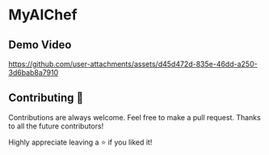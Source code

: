 # MyAIChef

## Demo Video

https://github.com/user-attachments/assets/d45d472d-835e-46dd-a250-3d6bab8a7910


## Contributing 🤝

Contributions are always welcome. Feel free to make a pull request. Thanks to all the future contributors!

Highly appreciate leaving a :star: if you liked it!
